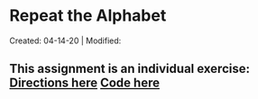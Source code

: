 # Repeat the Alphabet
   
Created: 04-14-20 | Modified:

This assignment is an individual exercise: 
[Directions here](https://github.com/TrinityTerry/py-repeat-alphabet/blob/master/directions/directions.md)
[Code here]()
---
